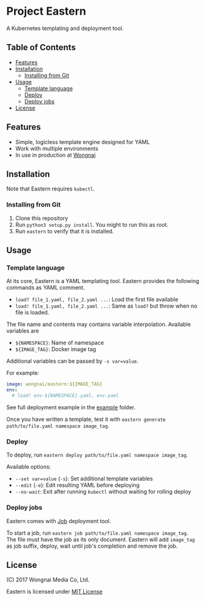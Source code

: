# Project Eastern

A Kubernetes templating and deployment tool.

## Table of Contents

* [Features](#features)
* [Installation](#installation)
  * [Installing from Git](#installing-from-git)
* [Usage](#usage)
  * [Template language](#template-language)
  * [Deploy](#deploy)
  * [Deploy jobs](#deploy-jobs)
* [License](#license)

## Features

* Simple, logicless template engine designed for YAML
* Work with multiple environments
* In use in production at [Wongnai](https://www.wongnai.com)

## Installation

Note that Eastern requires `kubectl`.

### Installing from Git

1. Clone this repository
2. Run `python3 setup.py install`. You might to run this as root.
3. Run `eastern` to verify that it is installed.

## Usage
### Template language 
At its core, Eastern is a YAML templating tool. Eastern provides the following commands as YAML comment.

- `load? file_1.yaml, file_2.yaml ...`: Load the first file available
- `load! file_1.yaml, file_2.yaml ...`: Same as `load?` but throw when no file is loaded.

The file name and contents may contains variable interpolation. Available variables are

- `${NAMESPACE}`: Name of namespace
- `${IMAGE_TAG}`: Docker image tag

Additional variables can be passed by `-s var=value`.

For example:

```yaml
image: wongnai/eastern:${IMAGE_TAG}
env:
  # load! env-${NAMESPACE}.yaml, env.yaml
```

See full deployment example in the [example](example/) folder.

Once you have written a template, test it with `eastern generate path/to/file.yaml namespace image_tag`.

### Deploy

To deploy, run `eastern deploy path/to/file.yaml namespace image_tag`.

Available options:

- `--set var=value` (`-s`): Set additional template variables
- `--edit` (`-e`): Edit resulting YAML before deploying
- `--no-wait`: Exit after running `kubectl` without waiting for rolling deploy

### Deploy jobs
Eastern comes with [Job](https://kubernetes.io/docs/concepts/workloads/controllers/jobs-run-to-completion/) deployment tool.

To start a job, run `eastern job path/to/file.yaml namespace image_tag`. The file must have the job as its only document. Eastern will add `image_tag` as job suffix, deploy, wait until job's completion and remove the job.

## License
(C) 2017 Wongnai Media Co, Ltd.

Eastern is licensed under [MIT License](LICENSE)
